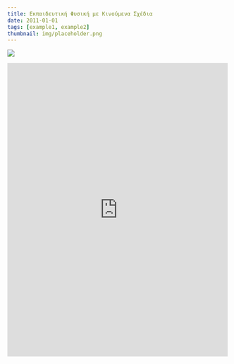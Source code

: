 ```yaml
---
title: Εκπαιδευτική Φυσική με Κινούμενα Σχέδια
date: 2011-01-01
tags: [example1, example2]
thumbnail: img/placeholder.png
---
```

![](http://www.globaluniversity.edu/comics/christmas_story/images/einstein.jpg) 
<iframe frameborder="0" height="666" scrolling="no" src="http://www.webdoc.com/embed/C56CDCD4-8040-0001-5125-1808145B1C0E" title="webdoc" width="500"></iframe>
